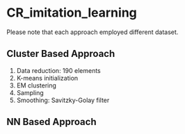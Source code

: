 # CR_imitation_learning
Please note that each approach employed different dataset.

## Cluster Based Approach
1. Data reduction: 190 elements
2. K-means initialization
3. EM clustering
4. Sampling
5. Smoothing: Savitzky-Golay filter

## NN Based Approach
